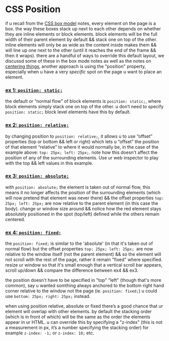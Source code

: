 # CSS Position

if u recall from the [CSS box model](the-box-model.md) notes, every element on the page is a box. the way these boxes stack up next to each other depends on whether they are inline elements or block elements. block elements will be the full width of their parent element by default && stack one on top of the other. inline elements will only be as wide as the content inside makes them && will line up one next to the other (until it reaches the end of the frame && then it wraps). there are a handful of ways to override this default layout, we discussd some of these in the box mode notes as well as the notes on [centering things](centering-things.md), another approach is using the "position" property, especially when u have a very *specific* spot on the page u want to place an element.

### [ex 1: `position: static;`](https://nbriz.github.io/intro2netart/notes/css/demos/position-ex1.html)

the default or “normal flow” of block elements is `position: static;`, where block elements simply stack one on top of the other. u don’t need to specify `position: static;` block level elements have this by default.

### [ex 2: `position: relative;`](https://nbriz.github.io/intro2netart/notes/css/demos/position-ex2.html)

by changing position to `position: relative;`, it allows u to use “offset” properties (top or bottom && left or right) which lets u “offset” the position of that element “relative” to where it would normally be, in the case of the example above: `top: 25px; left: 25px;`. note how this doesn't affect the position of any of the surrounding elements. Use ur web inspector to play with the top && left values in this example.

### [ex 3: `position: absolute;`](https://nbriz.github.io/intro2netart/notes/css/demos/position-ex3.html)

with `position: absolute;` the element is taken out of normal flow, this means it no longer affects the position of the surrounding elements (which will now pretend that element was never there) && the offset properties `top: 25px; left: 25px;` are now relative to the parent element (in this case the body). change ur window size around && notice how the red element stays absolutely positioned in the spot (top/left) defined while the others remain centered.

### [ex 4: `position: fixed;`](https://nbriz.github.io/intro2netart/notes/css/demos/position-ex4.html)

the `position: fixed;` is similar to the 'absolute' (in that it's taken out of normal flow) but the offset properties `top: 25px; left: 25px; `are now relative to the window itself (not the parent element) && so the element will not scroll with the rest of the page, rather it remain "fixed" where specified. resize ur window so that it's small enough that a vertical scroll bar appears, scroll up/down && compare the difference between ex4 && ex3.

the position doesn't have to be specified in "top" "left" (though that's more common), say u wanted somthing always anchored to the bottom right hand corner relative to the window not the page (ie. `position: fixed;`) u could use  `bottom: 25px; right: 25px;` instead.

when using position relative, absolute or fixed there’s a good chance that ur element will overlap with other elements. by default the stacking order (which is in front of which) will be the same as the order the elements appear in ur HTML. u can override this by specifying a "z-index" (this is not a measurement in px, it’s a number specifying the stacking order) for example `z-index: -1;` or `z-index: 10;` etc.
